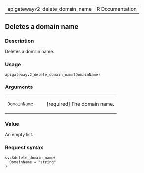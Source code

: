 <table style="width: 100%;">
<tbody>
<tr class="odd">
<td>apigatewayv2_delete_domain_name</td>
<td style="text-align: right;">R Documentation</td>
</tr>
</tbody>
</table>

## Deletes a domain name

### Description

Deletes a domain name.

### Usage

    apigatewayv2_delete_domain_name(DomainName)

### Arguments

<table>
<colgroup>
<col style="width: 35%" />
<col style="width: 65%" />
</colgroup>
<tbody>
<tr class="odd">
<td><code
id="apigatewayv2_delete_domain_name_:_DomainName">DomainName</code></td>
<td><p>[required] The domain name.</p></td>
</tr>
</tbody>
</table>

### Value

An empty list.

### Request syntax

    svc$delete_domain_name(
      DomainName = "string"
    )
